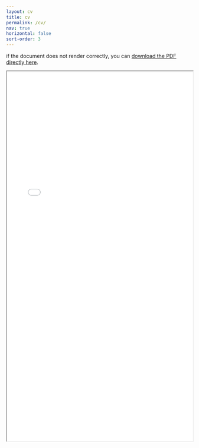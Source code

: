 ```yaml
---
layout: cv
title: cv
permalink: /cv/
nav: true
horizontal: false
sort-order: 3
---
```


<p>if the document does not render correctly, you can <a href="/assets/pdf/WilsonCV.pdf" target="_blank">download the PDF directly here</a>.</p>
<iframe class="cv-display" src="/assets/pdf/WilsonCV.pdf#pagemode=none&navpanes=0&toolbar=0" width="100%" height="1000px">
    </iframe>
